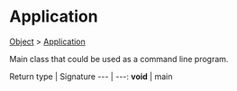 
# Application

[Object]() > [Application](nullfr/faylixe/googlecodejam/client/application/Application.md)


<p>Main class that could be used as a command line program.</p>

Return type | Signature
--- | ---:
**void** | main
